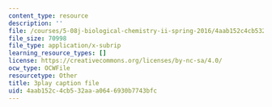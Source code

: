 ```yaml
---
content_type: resource
description: ''
file: /courses/5-08j-biological-chemistry-ii-spring-2016/4aab152c4cb532aaa0646930b7743bfc_w4nmIfPJe9E.srt
file_size: 70998
file_type: application/x-subrip
learning_resource_types: []
license: https://creativecommons.org/licenses/by-nc-sa/4.0/
ocw_type: OCWFile
resourcetype: Other
title: 3play caption file
uid: 4aab152c-4cb5-32aa-a064-6930b7743bfc
---
```

